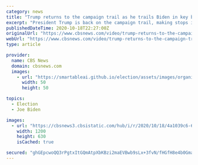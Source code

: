 ```yaml
---
category: news
title: "Trump returns to the campaign trail as he trails Biden in key battleground states"
excerpt: "President Trump is back on the campaign trail, making stops in Michigan, Wisconsin, Nevada and California over the weekend. But a CBS News Battleground Tracker poll shows him trailing Joe Biden in key states."
publishedDateTime: 2020-10-18T22:27:00Z
originalUrl: "https://www.cbsnews.com/video/trump-returns-to-the-campaign-trail-as-he-trails-biden-in-key-battleground-states/"
webUrl: "https://www.cbsnews.com/video/trump-returns-to-the-campaign-trail-as-he-trails-biden-in-key-battleground-states/"
type: article

provider:
  name: CBS News
  domain: cbsnews.com
  images:
    - url: "https://smartableai.github.io/election/assets/images/organizations/cbsnews.com-50x50.jpg"
      width: 50
      height: 50

topics:
  - Election
  - Joe Biden

images:
  - url: "https://cbsnews3.cbsistatic.com/hub/i/r/2020/10/18/4a1039c6-6332-4bb1-a509-7b37ee250375/thumbnail/1200x630/ab0566d3cd5aaaa61ab62148c66ae871/1018-en-jiang-568508-640x360.jpg"
    width: 1200
    height: 630
    isCached: true

secured: "ghGEpcwoQQ3rPgtxItGQmAtpXbKBzi2maEVBwb9sLx+3fvN/fHGfH8e4b0GmamrJL1yJ/28HP/M4WNq4yY6Ysd/6dTtzsb7pL81jUaoqCUCaa81tM9smyz4HX6AfBfbT3+XT/tOQ+BWh9EVh0HBbcG7lPjAL5zjOMJo5h4ZpGdeleTcAvercECAKYYo+6Z3DAqsRHa6iwfJYNFpPW84EBuJuEY/E1BLl5OtH4o38vR3zZGTX0EY8wI3btP/ajf64ENchb2f/53POWmyvM+nfq3tW22vm3lPYERLlu2b4qCRbmSM4Co14xlEciVLtm/bXjLoO5O7L0M791nC/z/vpp5zmRQlwZ9lVQ7p7J8vHtzg=;HBBEpnc9aCP8o1kiMPH9og=="
---
```


